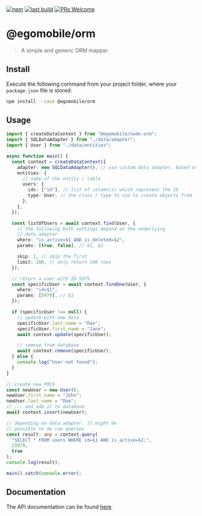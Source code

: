 [![npm](https://img.shields.io/npm/v/@egomobile/orm.svg)](https://www.npmjs.com/package/@egomobile/orm)
[![last build](https://img.shields.io/github/workflow/status/egomobile/node-orm/Publish)](https://github.com/egomobile/node-orm/actions?query=workflow%3APublish)
[![PRs Welcome](https://img.shields.io/badge/PRs-welcome-brightgreen.svg?style=flat-square)](https://github.com/egomobile/node-orm/pulls)

# @egomobile/orm

> A simple and generic ORM mapper.

## Install

Execute the following command from your project folder, where your `package.json` file is stored:

```bash
npm install --save @egomobile/orm
```

## Usage

```typescript
import { createDataContext } from "@egomobile/node-orm";
import { SQLDataAdapter } from "./data/adapter";
import { User } from "./data/entities";

async function main() {
  const context = createDataContext({
    adapter: new SQLDataAdapter(), // use custom data adapter, based on a SQL engine
    entities: {
      // name of the entity / table
      users: {
        ids: ["id"], // list of column(s) which represent the ID
        type: User, // the class / type to use to create objects from
      },
    },
  });

  const listOfUsers = await context.find(User, {
    // the following both settings depend on the underlying
    // data adapter
    where: "is_active=$1 AND is_deleted=$2",
    params: [true, false], // $1, $2

    skip: 1, // skip the first
    limit: 100, // only return 100 rows
  });

  // return a user with ID 5979
  const specificUser = await context.findOne(User, {
    where: "id=$1",
    params: [5979], // $1
  });

  if (specificUser !== null) {
    // update with new data
    specificUser.last_name = "Doe";
    specificUser.first_name = "Jane";
    await context.update(specificUser);

    // remove from database
    await context.remove(specificUser);
  } else {
    console.log("User not found");
  }
}

// create new POCO
const newUser = new User();
newUser.first_name = "John";
newUser.last_name = "Doe";
// ... and add it to database
await context.insert(newUser);

// depending on data adapter, it might be
// possible to do raw queries
const result: any = context.query(
  "SELECT * FROM users WHERE id=$1 AND is_active=$2;",
  23979,
  true
);
console.log(result);

main().catch(console.error);
```

## Documentation

The API documentation can be found [here](https://egomobile.github.io/node-orm/).
